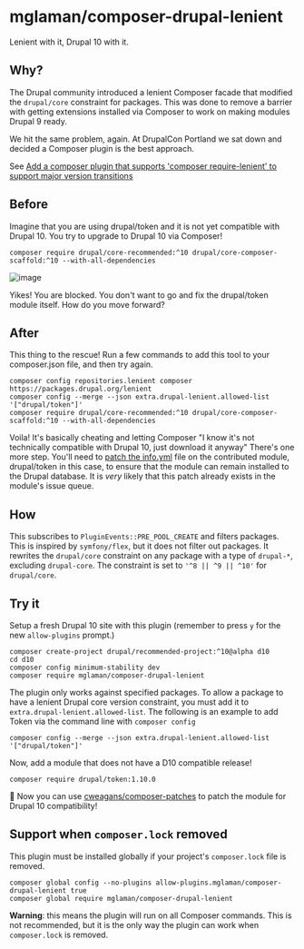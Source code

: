 # mglaman/composer-drupal-lenient

Lenient with it, Drupal 10 with it.

## Why?

The Drupal community introduced a lenient Composer facade that modified the `drupal/core` constraint for packages. This
was done to remove a barrier with getting extensions installed via Composer to work on making modules Drupal 9 ready.

We hit the same problem, again. At DrupalCon Portland we sat down and decided a Composer plugin is the best approach.

See [Add a composer plugin that supports 'composer require-lenient' to support major version transitions](https://www.drupal.org/project/drupal/issues/3267143)

## Before
Imagine that you are using drupal/token and it is not yet compatible with Drupal 10. You try to upgrade to Drupal 10 via Composer!

```
composer require drupal/core-recommended:^10 drupal/core-composer-scaffold:^10 --with-all-dependencies
```
![image](https://github.com/mglaman/composer-drupal-lenient/assets/539205/a4950149-a7ae-4d03-a786-716ebaa7dee0)

Yikes! You are blocked. You don't want to go and fix the drupal/token module itself. How do you move forward?
 
## After

This thing to the rescue! Run a few commands to add this tool to your composer.json file, and then try again.

```
composer config repositories.lenient composer https://packages.drupal.org/lenient 
composer config --merge --json extra.drupal-lenient.allowed-list '["drupal/token"]'
composer require drupal/core-recommended:^10 drupal/core-composer-scaffold:^10 --with-all-dependencies
```

Voila! It's basically cheating and letting Composer "I know it's not technically compatible with Drupal 10, just download it anyway"
There's one more step. You'll need to [patch the info.yml](https://docs.cweagans.net/composer-patches/usage/defining-patches/) file on the contributed module, drupal/token in this case, to ensure that the
module can remain installed to the Drupal database. It is *very* likely that this patch already exists in the module's issue queue. 

## How

This subscribes to `PluginEvents::PRE_POOL_CREATE` and filters packages. This is inspired by `symfony/flex`, but it does
not filter out packages. It rewrites the `drupal/core` constraint on any package with a type of `drupal-*`,
excluding `drupal-core`. The constraint is set to `'^8 || ^9 || ^10'` for `drupal/core`.

## Try it

Setup a fresh Drupal 10 site with this plugin (remember to press `y` for the new `allow-plugins` prompt.)

```shell
composer create-project drupal/recommended-project:^10@alpha d10
cd d10
composer config minimum-stability dev
composer require mglaman/composer-drupal-lenient
```

The plugin only works against specified packages. To allow a package to have a lenient Drupal core version constraint,
you must add it to `extra.drupal-lenient.allowed-list`. The following is an example to add Token via the command line 
with `composer config`

```shell
composer config --merge --json extra.drupal-lenient.allowed-list '["drupal/token"]'
```

Now, add a module that does not have a D10 compatible release!

```shell
composer require drupal/token:1.10.0
```

🥳 Now you can use [cweagans/composer-patches](https://github.com/cweagans/composer-patches) to patch the module for Drupal 10 compatibility!

## Support when `composer.lock` removed

This plugin must be installed globally if your project's `composer.lock` file is removed.

```shell
composer global config --no-plugins allow-plugins.mglaman/composer-drupal-lenient true
composer global require mglaman/composer-drupal-lenient
```

**Warning**: this means the plugin will run on all Composer commands. This is not recommended, but it is the only way 
the plugin can work when `composer.lock` is removed.
